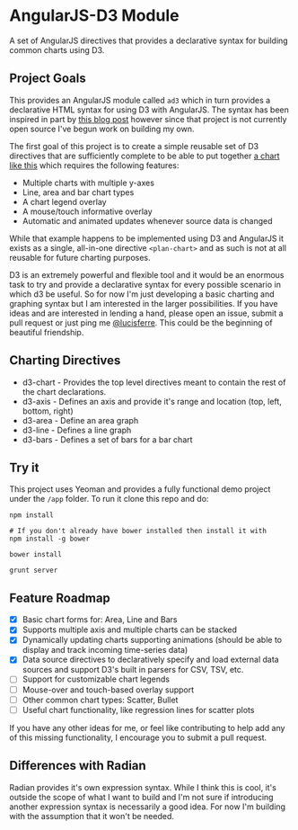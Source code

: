 # AngularJS-D3 Module

A set of AngularJS directives that provides a declarative syntax for building
common charts using D3.

## Project Goals

This provides an AngularJS module called `ad3` which in turn provides a
declarative HTML syntax for using D3 with AngularJS. The syntax has been
inspired in part by [this blog post][radian] however since that project is not
currently open source I've begun work on building my own.

The first goal of this project is to create a simple reusable set of D3
directives that are sufficiently complete to be able to put together
[a chart like this](http://j.mp/10FJZNy) which requires the following features:

- Multiple charts with multiple y-axes
- Line, area and bar chart types
- A chart legend overlay
- A mouse/touch informative overlay
- Automatic and animated updates whenever source data is changed

While that example happens to be implemented using D3 and AngularJS it exists
as a single, all-in-one directive `<plan-chart>` and as such is not at all
reusable for future charting purposes.

D3 is an extremely powerful and flexible tool and it would be an enormous task
to try and provide a declarative syntax for every possible scenario in which d3
be useful. So for now I'm just developing a basic charting and graphing syntax
but I am interested in the larger possibilities. If you have ideas and are
interested in lending a hand, please open an issue, submit a pull request or
just ping me [@lucisferre](https://twitter.com/lucisferre). This could be the
beginning of beautiful friendship.

## Charting Directives

- d3-chart - Provides the top level directives meant to contain the rest of the
  chart declarations.
- d3-axis - Defines an axis and provide it's range and location (top, left,
  bottom, right)
- d3-area - Define an area graph
- d3-line - Defines a line graph
- d3-bars - Defines a set of bars for a bar chart


## Try it

This project uses Yeoman and provides a fully functional demo project under the
`/app` folder. To run it clone this repo and do:

```
npm install

# If you don't already have bower installed then install it with
npm install -g bower

bower install

grunt server
```

## Feature Roadmap

- [x] Basic chart forms for: Area, Line and Bars
- [x] Supports multiple axis and multiple charts can be stacked
- [x] Dynamically updating charts supporting animations (should be able to
display and track incoming time-series data)
- [x] Data source directives to declaratively specify and load external data
sources and support D3's built in parsers for CSV, TSV, etc.
- [ ] Support for customizable chart legends
- [ ] Mouse-over and touch-based overlay support
- [ ] Other common chart types: Scatter, Bullet
- [ ] Useful chart functionality, like regression lines for scatter plots

If you have any other ideas for me, or feel like contributing to help add any
of this missing functionality, I encourage you to submit a pull request.


## Differences with Radian

Radian provides it's own expression syntax. While I think this is cool, it's
outside the scope of what I want to build and I'm not sure if introducing
another expression syntax is necessarily a good idea. For now I'm building with
the assumption that it won't be needed.


[radian]: http://www.skybluetrades.net/blog/posts/2013/04/24/radian/
